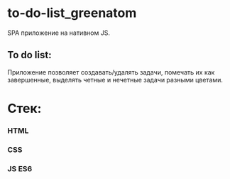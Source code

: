 # to-do-list_greenatom

SPA приложение на нативном JS.

## To do list: 
Приложение позволяет создавать/удалять задачи, помечать их как завершенные, выделять четные и нечетные задачи разными цветами.

# Стек:
### HTML
### CSS
### JS ES6
